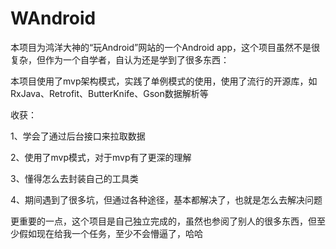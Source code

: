 # WAndroid

本项目为鸿洋大神的“玩Android”网站的一个Android app，这个项目虽然不是很复杂，但作为一个自学者，自认为还是学到了很多东西：

本项目使用了mvp架构模式，实践了单例模式的使用，使用了流行的开源库，如RxJava、Retrofit、ButterKnife、Gson数据解析等

收获：

1、学会了通过后台接口来拉取数据

2、使用了mvp模式，对于mvp有了更深的理解

3、懂得怎么去封装自己的工具类

4、期间遇到了很多坑，但通过各种途径，基本都解决了，也就是怎么去解决问题

更重要的一点，这个项目是自己独立完成的，虽然也参阅了别人的很多东西，但至少假如现在给我一个任务，至少不会懵逼了，哈哈







